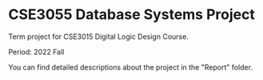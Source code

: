# CSE3055 Database Systems Project

Term project for CSE3015 Digital Logic Design Course.

Period: 2022 Fall

You can find detailed descriptions about the project in the "Report" folder.
